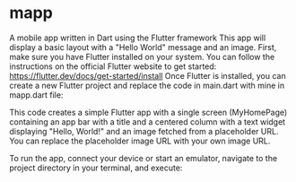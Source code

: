 # mapp
A mobile app written in Dart using the Flutter framework
This app will display a basic layout with a "Hello World" message and an image.
First, make sure you have Flutter installed on your system. You can follow the instructions on the official Flutter website to get started: https://flutter.dev/docs/get-started/install
Once Flutter is installed, you can create a new Flutter project and replace the code in main.dart with mine in mapp.dart file:


This code creates a simple Flutter app with a single screen (MyHomePage) containing an app bar with a title and a centered column with a text widget displaying "Hello, World!" and an image fetched from a placeholder URL. You can replace the placeholder image URL with your own image URL.

To run the app, connect your device or start an emulator, navigate to the project directory in your terminal, and execute:
